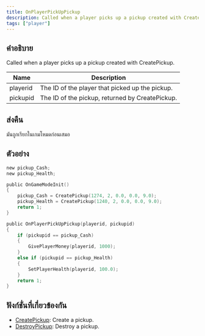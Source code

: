 ```yaml
---
title: OnPlayerPickUpPickup
description: Called when a player picks up a pickup created with CreatePickup.
tags: ["player"]
---
```


## คำอธิบาย

Called when a player picks up a pickup created with CreatePickup.

| Name     | Description                                     |
| -------- | ----------------------------------------------- |
| playerid | The ID of the player that picked up the pickup. |
| pickupid | The ID of the pickup, returned by CreatePickup. |

## ส่งคืน

มันถูกเรียกในเกมโหมดก่อนเสมอ

## ตัวอย่าง

```c
new pickup_Cash;
new pickup_Health;

public OnGameModeInit()
{
    pickup_Cash = CreatePickup(1274, 2, 0.0, 0.0, 9.0);
    pickup_Health = CreatePickup(1240, 2, 0.0, 0.0, 9.0);
    return 1;
}

public OnPlayerPickUpPickup(playerid, pickupid)
{
    if (pickupid == pickup_Cash)
    {
        GivePlayerMoney(playerid, 1000);
    }
    else if (pickupid == pickup_Health)
    {
        SetPlayerHealth(playerid, 100.0);
    }
    return 1;
}
```

## ฟังก์ชั่นที่เกี่ยวข้องกัน

- [CreatePickup](../../scripting/functions/CreatePickup.md): Create a pickup.
- [DestroyPickup](../../scripting/functions/DestroyPickup.md): Destroy a pickup.
